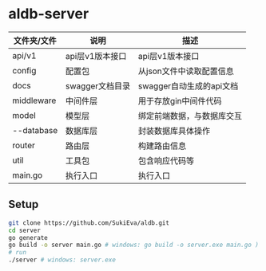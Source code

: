 # aldb-server

| 文件夹/文件     | 说明          | 描述                |
|------------|-------------|-------------------|
| api/v1     | api层v1版本接口  | api层v1版本接口        |
| config     | 配置包         | 从json文件中读取配置信息    |
| docs       | swagger文档目录 | swagger自动生成的api文档 |
| middleware | 中间件层        | 用于存放gin中间件代码      |
| model      | 模型层         | 绑定前端数据，与数据库交互     |
| --database | 数据库层        | 封装数据库具体操作         |
| router     | 路由层         | 构建路由信息            |
| util       | 工具包         | 包含响应代码等           |
| main.go    | 执行入口        | 执行入口              |

## Setup

```bash
git clone https://github.com/SukiEva/aldb.git
cd server
go generate
go build -o server main.go # windows: go build -o server.exe main.go )
# run
./server # windows: server.exe
```


